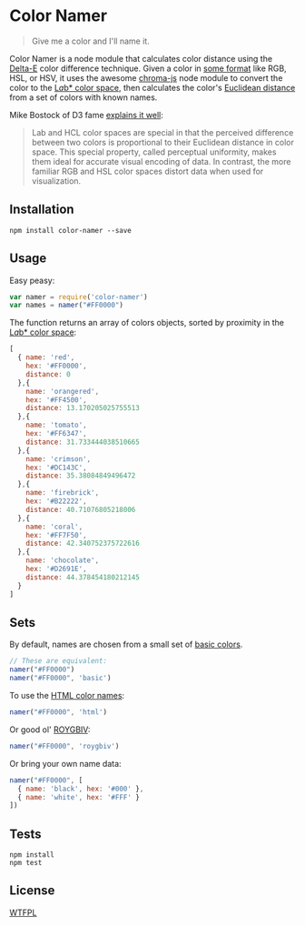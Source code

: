# Color Namer

> Give me a color and I'll name it.

Color Namer is a node module that calculates color distance using the
[Delta-E](http://www.colorwiki.com/wiki/Delta_E%3a_The_Color_Difference) color difference technique. Given a color
in [some format](https://github.com/gka/chroma.js/blob/master/doc/api.md#chromaa-b-c-a-mode) like RGB, HSL, or HSV, it uses the awesome [chroma-js](https://npmjs.org/package/chroma-js)
node module to convert the color to the [L*a*b* color space](http://en.wikipedia.org/wiki/Lab_color_space),
then calculates the color's
[Euclidean distance](https://npmjs.org/package/euclidean-distance) from a set of colors with
known names.

Mike Bostock of D3 fame [explains it well](https://gist.github.com/mbostock/3014589):

> Lab and HCL color spaces are special in that the perceived difference between two colors is proportional to their Euclidean distance in color space. This special property, called perceptual uniformity, makes them ideal for accurate visual encoding of data. In contrast, the more familiar RGB and HSL color spaces distort data when used for visualization.

## Installation

```
npm install color-namer --save
```

## Usage

Easy peasy:

```js
var namer = require('color-namer')
var names = namer("#FF0000")
```

The function returns an array of colors objects, sorted by proximity in the [L*a*b* color space](http://en.wikipedia.org/wiki/Lab_color_space):

```js
[
  { name: 'red',
    hex: '#FF0000',
    distance: 0
  },{
    name: 'orangered',
    hex: '#FF4500',
    distance: 13.170205025755513
  },{
    name: 'tomato',
    hex: '#FF6347',
    distance: 31.733444038510665
  },{
    name: 'crimson',
    hex: '#DC143C',
    distance: 35.38084849496472
  },{
    name: 'firebrick',
    hex: '#B22222',
    distance: 40.71076805218006
  },{
    name: 'coral',
    hex: '#FF7F50',
    distance: 42.340752375722616
  },{
    name: 'chocolate',
    hex: '#D2691E',
    distance: 44.378454180212145
  }
]
```

## Sets

By default, names are chosen from a small set of [basic colors](/lib/basic-colors.js).

```js
// These are equivalent:
namer("#FF0000")
namer("#FF0000", 'basic')
```

To use the [HTML color names](/lib/html-colors.js):

```js
namer("#FF0000", 'html')
```

Or good ol' [ROYGBIV](http://en.wikipedia.org/wiki/Roy_G._Biv):

```js
namer("#FF0000", 'roygbiv')
```

Or bring your own name data:

```js
namer("#FF0000", [
  { name: 'black', hex: '#000' },
  { name: 'white', hex: '#FFF' }
])
```

## Tests

```
npm install
npm test
```

## License

[WTFPL](http://wtfpl.org/)
